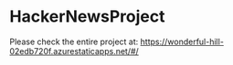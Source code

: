 # HackerNewsProject
Please check the entire project at: https://wonderful-hill-02edb720f.azurestaticapps.net/#/
